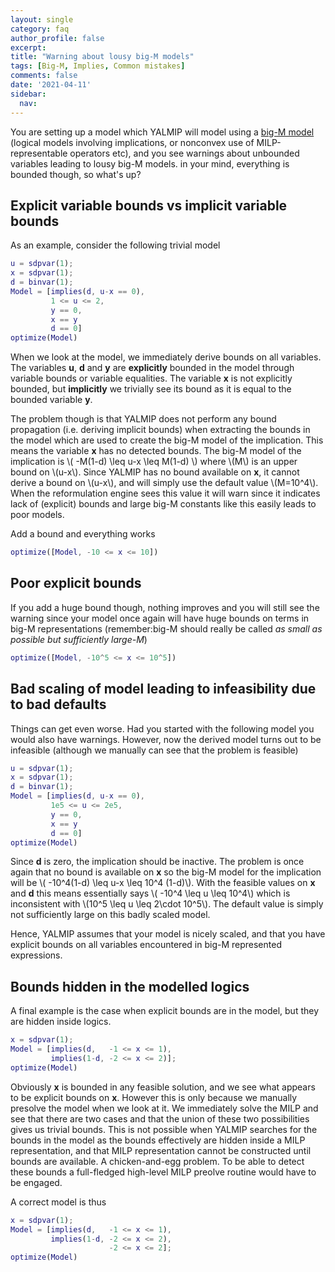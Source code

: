 ```yaml
---
layout: single
category: faq
author_profile: false
excerpt: 
title: "Warning about lousy big-M models"
tags: [Big-M, Implies, Common mistakes]
comments: false
date: '2021-04-11'
sidebar:
  nav:
---
```


You are setting up a model which YALMIP will model using a [big-M model](/tutorial/bigmandconvexhulls) (logical models involving implications, or nonconvex use of MILP-representable operators etc), and you see warnings about unbounded variables leading to lousy big-M models. in your mind, everything is bounded though, so what's up?

## Explicit variable bounds vs implicit variable bounds

As an example, consider the following trivial model

````matlab
u = sdpvar(1);
x = sdpvar(1);
d = binvar(1);
Model = [implies(d, u-x == 0),         
         1 <= u <= 2, 
         y == 0,
         x == y
         d == 0]
optimize(Model)
````

When we look at the model, we immediately derive bounds on all variables. The variables **u**, **d** and **y** are **explicitly** bounded in the model through variable bounds or variable equalities. The variable **x** is not explicitly bounded, but **implicitly** we trivially see its bound as it is equal to the bounded variable **y**. 

The problem though is that YALMIP does not perform any bound propagation (i.e. deriving implicit bounds) when extracting the bounds in the model which are used to create the big-M model of the implication. This means the variable **x** has no detected bounds. The big-M model of the implication is \\( -M(1-d) \leq u-x \leq M(1-d) \\) where \\(M\\) is an upper bound on \\(u-x\\). Since YALMIP has no bound available on **x**, it cannot derive a bound on \\(u-x\\), and will simply use the default value \\(M=10^4\\). When the reformulation engine sees this value it will warn since it indicates lack of (explicit) bounds and large big-M constants like this easily leads to poor models.

Add a bound and everything works

````matlab
optimize([Model, -10 <= x <= 10])
````

## Poor explicit bounds
If you add a huge bound though, nothing improves and you will still see the warning since your model once again will have huge bounds on terms in big-M representations (remember:big-M should really be called *as small as possible but sufficiently large-M*)

````matlab
optimize([Model, -10^5 <= x <= 10^5])
````

## Bad scaling of model leading to infeasibility due to bad defaults

Things can get even worse. Had you started with the following model you would also have warnings. However, now the derived model turns out to be infeasible (although we manually can see that the problem is feasible)

````matlab
u = sdpvar(1);
x = sdpvar(1);
d = binvar(1);
Model = [implies(d, u-x == 0),         
         1e5 <= u <= 2e5, 
         y == 0,
         x == y
         d == 0]
optimize(Model)
````

Since **d** is zero, the implication should be inactive. The problem is once again that no bound is available on **x** so the big-M model for the implication will be \\(  -10^4(1-d) \leq u-x \leq 10^4 (1-d)\\). With the feasible values on **x** and **d** this means essentially says \\( -10^4 \leq u \leq 10^4\\) which is inconsistent with \\(10^5 \leq u \leq 2\cdot 10^5\\). The default value is simply not sufficiently large on this badly scaled model. 

Hence, YALMIP assumes that your model is nicely scaled, and that you have explicit bounds on all variables encountered in big-M represented expressions.

## Bounds hidden in the modelled logics

A final example is the case when explicit bounds are in the model, but they are hidden inside logics.

````matlab
x = sdpvar(1);
Model = [implies(d,   -1 <= x <= 1),         
         implies(1-d, -2 <= x <= 2)];
optimize(Model)
````

Obviously **x** is bounded in any feasible solution, and we see what appears to be explicit bounds on **x**. However this is only because we manually presolve the model when we look at it. We immediately solve the MILP and see that there are two cases and that the union of these two possibilities gives us trivial bounds. This is not possible when YALMIP searches for the bounds in the model as the bounds effectively are hidden inside a MILP representation, and that MILP representation cannot be constructed until bounds are available. A chicken-and-egg problem. To be able to detect these bounds a full-fledged high-level MILP preolve routine would have to be engaged.

A correct model is thus

````matlab
x = sdpvar(1);
Model = [implies(d,   -1 <= x <= 1),         
         implies(1-d, -2 <= x <= 2),
                      -2 <= x <= 2];
optimize(Model)
````
